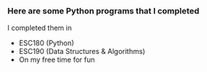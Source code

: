 ### Here are some Python programs that I completed
I completed them in

* ESC180 (Python)
* ESC190 (Data Structures & Algorithms)
* On my free time for fun
